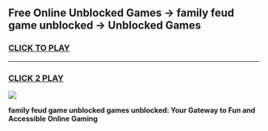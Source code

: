 
## Free Online Unblocked Games → family feud game unblocked → Unblocked Games
<h3>
<a href="https://premium.freeplayer.one?title=family_feud_game_unblocked&ref=21F">CLICK TO PLAY</a></h3>
<hr>

<h3>
<a href="https://premium.freeplayer.one?title=family_feud_game_unblocked&ref=21F">CLICK 2 PLAY</a>
  
</h3>

<a href="https://premium.freeplayer.one?title=family_feud_game_unblocked&ref=21F/"><img src="https://clearcache.store/games.png"></a>


**family feud game unblocked games unblocked: Your Gateway to Fun and Accessible Online Gaming**
